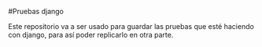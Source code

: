 #Pruebas django

Este repositorio va a ser usado para guardar las pruebas que esté haciendo con django, para así poder replicarlo en otra parte.
